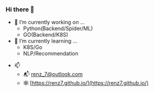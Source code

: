 ### Hi there 👋

<!--
**Renz7/Renz7** is a ✨ _special_ ✨ repository because its `README.md` (this file) appears on your GitHub profile.
Here are some ideas to get you started:
-->
- 🔭 I’m currently working on ...
  - Python(Backend/Spider/ML)
  - GO(Backend/K8S)
- 🌱 I’m currently learning ...
  - K8S/Go
  - NLP/Recommendation
<!-- - 👯 I’m looking to collaborate on ... -->
<!-- - 🤔 I’m looking for help with ... -->
<!-- - 💬 Ask me about ... -->
- 📫
  - 📬 [renz_7@outlook.com](renz_7@outlook.com)
  - 🕸️ [https://renz7.github.io/](https://renz7.github.io/)
<!-- - 😄 Pronouns: ... -->
<!-- - ⚡ Fun fact: ... -->

<script src="https://gist.github.com/Renz7/581f0e36efe80e5d610a102e7f9b4b49.js"></script>
